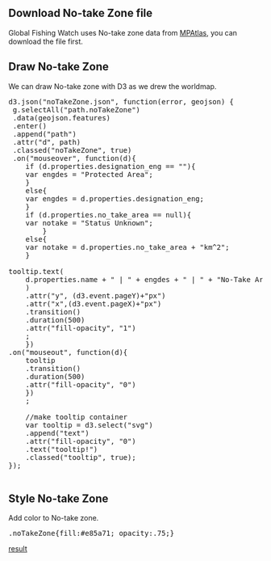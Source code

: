 ## Download No-take Zone file

Global Fishing Watch uses No-take zone data from [MPAtlas](http://mpatlas.org/data/), you can download the file first. 


## Draw No-take Zone
We can draw No-take zone with D3 as we drew the worldmap. 

<pre>
d3.json("noTakeZone.json", function(error, geojson) {
 g.selectAll("path.noTakeZone")
 .data(geojson.features)
 .enter()
 .append("path")
 .attr("d", path)
 .classed("noTakeZone", true)
 .on("mouseover", function(d){
    if (d.properties.designation_eng == ""){
	var engdes = "Protected Area";
	}
    else{
	var engdes = d.properties.designation_eng;
	}
    if (d.properties.no_take_area == null){
	var notake = "Status Unknown";
        }
    else{
	var notake = d.properties.no_take_area + "km^2";
	}

tooltip.text(
	d.properties.name + " | " + engdes + " | " + "No-Take Area: " + notake
	)
	.attr("y", (d3.event.pageY)+"px")
	.attr("x",(d3.event.pageX)+"px")
	.transition()
	.duration(500)
	.attr("fill-opacity", "1")
	;
	})
.on("mouseout", function(d){
	tooltip
	.transition()
	.duration(500)
	.attr("fill-opacity", "0")
	})
	;

	//make tooltip container
	var tooltip = d3.select("svg")
	.append("text")
	.attr("fill-opacity", "0")
	.text("tooltip!")
	.classed("tooltip", true);
});

</pre>

## Style No-take Zone
Add color to No-take zone. 
<pre>
.noTakeZone{fill:#e85a71; opacity:.75;}
</pre>

[result](http://i.imgur.com/CRJzi6M.png)
